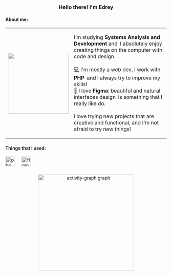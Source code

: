 <h3 align="center">Hello there! I'm Edrey</h3>

<h4 align="left">About me:</h4>

<table>
  <tr>
    <td>
      <img src="https://imgur.com/ONIMh0D.png" width="190px" />
    </td>
    <td>
      <p>
        I’m studying <strong>Systems Analysis and Development</strong> and I absolutely enjoy creating things on the computer with code and design.<br><br>
        💻 I'm mostly a web dev, I work with <strong>PHP</strong> and I always try to improve my skills!<br>
        🎨 I love <strong>Figma</strong>: beautiful and natural interfaces design is something that I really like do.<br><br>
        I love trying new projects that are creative and functional, and I'm not afraid to try new things!
      </p>
    </td>
  </tr>
</table>

<h4 align="left">Things that I used:</h4>

<div align="left">
  <img src="https://skillicons.dev/icons?i=php" height="30" alt="php logo"  />
  <img width="12" />
  <img src="https://cdn.simpleicons.org/figma/F24E1E" height="30" alt="figma logo"  />
</div>

###

<div align="center">
  <img src="https://github-readme-activity-graph.vercel.app/graph?username=MrEdrey&radius=16&theme=github-dark&area=true&order=5&color=ffffff&hide_border=true&custom_title=My%20Contribution%20Graph" height="300" alt="activity-graph graph"  />
</div>

###

